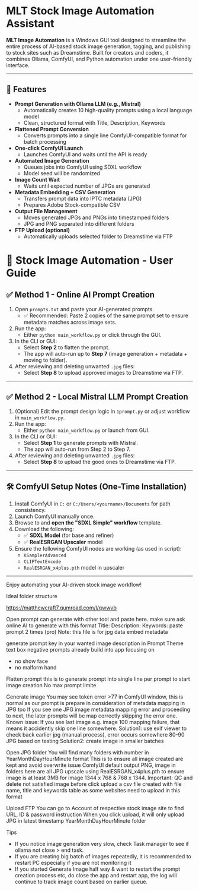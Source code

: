 # MLT Stock Image Automation Assistant

**MLT Image Automation** is a Windows GUI tool designed to streamline the entire process of AI-based stock image generation, tagging, and publishing to stock sites such as Dreamstime. Built for creators and coders, it combines Ollama, ComfyUI, and Python automation under one user-friendly interface.

---

## 🚀 Features

- **Prompt Generation with Ollama LLM (e.g., Mistral)**
  - Automatically creates 10 high-quality prompts using a local language model
  - Clean, structured format with Title, Description, Keywords
- **Flattened Prompt Conversion**
  - Converts prompts into a single line ComfyUI-compatible format for batch processing
- **One-click ComfyUI Launch**
  - Launches ComfyUI and waits until the API is ready
- **Automated Image Generation**
  - Queues jobs into ComfyUI using SDXL workflow
  - Model seed will be randomized
- **Image Count Wait**
  - Waits until expected number of JPGs are generated
- **Metadata Embedding + CSV Generation**
  - Transfers prompt data into IPTC metadata (JPG)
  - Prepares Adobe Stock-compatible CSV
- **Output File Management**
  - Moves generated JPGs and PNGs into timestamped folders
  - JPG and PNG separated into different folders
- **FTP Upload (optional)**
  - Automatically uploads selected folder to Dreamstime via FTP

# 📘 Stock Image Automation - User Guide

## ✅ Method 1 - Online AI Prompt Creation

1. Open `prompts.txt` and paste your AI-generated prompts.
   - ✅ Recommended: Paste 2 copies of the same prompt set to ensure metadata matches across image sets.
2. Run the app:
   - Either `python main_workflow.py` or click through the GUI.
3. In the CLI or GUI:
   - Select **Step 2** to flatten the prompt.
   - The app will auto-run up to **Step 7** (image generation + metadata + moving to folder).
4. After reviewing and deleting unwanted `.jpg` files:
   - Select **Step 8** to upload approved images to Dreamstime via FTP.

---

## ✅ Method 2 - Local Mistral LLM Prompt Creation

1. (Optional) Edit the prompt design logic in `1prompt.py` or adjust workflow in `main_workflow.py`.
2. Run the app:
   - Either `python main_workflow.py` or launch from GUI.
3. In the CLI or GUI:
   - Select **Step 1** to generate prompts with Mistral.
   - The app will auto-run from Step 2 to Step 7.
4. After reviewing and deleting unwanted `.jpg` files:
   - Select **Step 8** to upload the good ones to Dreamstime via FTP.

---

## 🛠 ComfyUI Setup Notes (One-Time Installation)

1. Install ComfyUI in `C:` or `C:/Users/<yourname>/Documents` for path consistency.
2. Launch ComfyUI manually once.
3. Browse to and **open the "SDXL Simple" workflow** template.
4. Download the following:
   - ✅ **SDXL Model** (for base and refiner)
   - ✅ **RealESRGAN Upscaler** model
5. Ensure the following ComfyUI nodes are working (as used in script):
   - `KSamplerAdvanced`
   - `CLIPTextEncode`
   - `RealESRGAN_x4plus.pth` model in upscaler

---

Enjoy automating your AI-driven stock image workflow!





Ideal folder structure

https://matthewcraft7.gumroad.com/l/qwwvb




Open prompt
can generate with other tool and paste here.
make sure ask online AI to generate with this format
	Title:
	Description:
	Keywords:
paste prompt 2 times (pro)
Note: this file is for jpg data embed metadata

generate prompt
key in your wanted image description in Prompt Theme text box
negative prompts already build into app focusing on
- no show face
- no malform hand

Flatten prompt
this is to generate prompt into single line per prompt to start image creation
No max prompt limite


Generate image
You may see token error >77 in ComfyUI window, this is normal as our prompt is prepare in consideration of metadata mapping in JPG too
If you see one JPG image metadata mapping error and proceeding to next, the later prompts will be map correctly skipping the error one.
Known issue:  If you see last image e.g. image 100 mapping failure, that means it accidently skip one line somewhere.
Solution1: use exif viewer to check back earlier jpg (manual process), error occurs somewhere 80-90 JPG based on testing
Solution2: create image in smaller batches

Open JPG folder
You will find many folders with number in YearMonthDayHourMinute format
This is to ensure all image created are kept and avoid overwrite issue
ComfyUI default output PNG, image in folders here are all JPG upscale using RealESRGAN_x4plus.pth to ensure image is at least 3MB for image 1344 x 768 & 768 x 1344.
Important: QC and delete not satisfied image before click upload
a csv file created with file name, title and keywords table as some websites need to upload in this format


Upload FTP
You can go to Account of respective stock image site to find URL, ID & password instruction 
When you click upload, it will only upload JPG in latest timestamp YearMonthDayHourMinute folder

Tips
- If you notice image generation very slow, check Task manager to see if ollama not close > end task.
- If you are creating big batch of images repeatedly, it is recommended to restart PC especially if you are not monitoring it
- If you started Generate Image half way & want to restart the prompt creation process etc, do close the app and restart app, the log will continue to track image count based on earlier queue.





